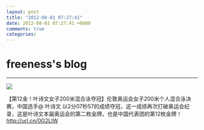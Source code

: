 ```yaml
---
layout: post
title: "2012-08-01 07:27:41"
date: 2012-08-01 07:27:41 +0800
comments: true
categories: 
---
```


# freeness's blog

----------

![](http://okqmqrbgo.bkt.clouddn.com/201208010727411.jpg)

>
【第12金！叶诗文女子200米混合泳夺冠】伦敦奥运会女子200米个人混合泳决赛，中国选手@ 叶诗文 以2分07秒57的成绩夺冠，这一成绩再次打破奥运会纪录，这是叶诗文本届奥运会的第二枚金牌，也是中国代表团的第12枚金牌！http://url.cn/0G2LIW